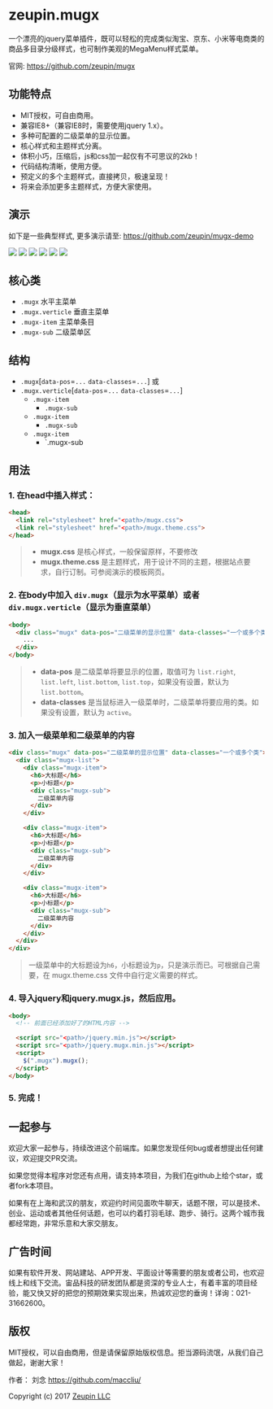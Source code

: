 # zeupin.mugx

一个漂亮的jquery菜单插件，既可以轻松的完成类似淘宝、京东、小米等电商类的商品多目录分级样式，也可制作美观的MegaMenu样式菜单。

官网: <https://github.com/zeupin/mugx>

## 功能特点

* MIT授权，可自由商用。
* 兼容IE8+（兼容IE8时，需要使用jquery 1.x）。
* 多种可配置的二级菜单的显示位置。
* 核心样式和主题样式分离。
* 体积小巧，压缩后，js和css加一起仅有不可思议的2kb！
* 代码结构清晰，使用方便。
* 预定义的多个主题样式，直接拷贝，极速呈现！
* 将来会添加更多主题样式，方便大家使用。

## 演示

如下是一些典型样式, 更多演示请至: <https://github.com/zeupin/mugx-demo>

![](assets/001.gif)
![](assets/002.gif)
![](assets/003.gif)
![](assets/004.gif)
![](assets/005.gif)
![](assets/006.gif)

## 核心类

* `.mugx` 水平主菜单
* `.mugx.verticle` 垂直主菜单
* `.mugx-item` 主菜单条目
* `.mugx-sub` 二级菜单区

## 结构

* `.mugx`[`data-pos`=`...` `data-classes`=`...`] 或
* `.mugx.verticle`[`data-pos`=`...` `data-classes`=`...`]
	* `.mugx-item`
		* `.mugx-sub`
	* `.mugx-item`
		* `.mugx-sub`
	* `.mugx-item`
		* `.mugx-sub

## 用法

### 1. 在head中插入样式：

```html
<head>
  <link rel="stylesheet" href="<path>/mugx.css">
  <link rel="stylesheet" href="<path>/mugx.theme.css">
</head>
```

> - **mugx.css** 是核心样式，一般保留原样，不要修改
> - **mugx.theme.css** 是主题样式，用于设计不同的主题，根据站点要求，自行订制。可参阅演示的模板网页。

### 2. 在body中加入 `div.mugx`（显示为水平菜单）或者`div.mugx.verticle`（显示为垂直菜单）

```html
<body>
  <div class="mugx" data-pos="二级菜单的显示位置" data-classes="一个或多个类">
    ...
  </div>
</body>
```

> - **data-pos** 是二级菜单将要显示的位置，取值可为 `list.right`, `list.left`, `list.bottom`, `list.top`，如果没有设置，默认为 `list.bottom`。
> - **data-classes** 是当鼠标进入一级菜单时，二级菜单将要应用的类。如果没有设置，默认为 `active`。

### 3. 加入一级菜单和二级菜单的内容

```html
<div class="mugx" data-pos="二级菜单的显示位置" data-classes="一个或多个类">
  <div class="mugx-list">
    <div class="mugx-item">
      <h6>大标题</h6>
      <p>小标题</p>
      <div class="mugx-sub">
        二级菜单内容
      </div>
    </div>

    <div class="mugx-item">
      <h6>大标题</h6>
      <p>小标题</p>
      <div class="mugx-sub">
        二级菜单内容
      </div>
    </div>

    <div class="mugx-item">
      <h6>大标题</h6>
      <p>小标题</p>
      <div class="mugx-sub">
        二级菜单内容
      </div>
    </div>
  </div>
</div>
```

> 一级菜单中的大标题设为`h6`，小标题设为`p`，只是演示而已。可根据自己需要，在 mugx.theme.css 文件中自行定义需要的样式。

### 4. 导入jquery和jquery.mugx.js，然后应用。

```html
<body>
  <!-- 前面已经添加好了的HTML内容 -->

  <script src="<path>/jquery.min.js"></script>
  <script src="<path>/jquery.mugx.min.js"></script>
  <script>
    $(".mugx").mugx();
  </script>
</body>
```

### 5. 完成！

## 一起参与

欢迎大家一起参与，持续改进这个前端库。如果您发现任何bug或者想提出任何建议，欢迎提交PR交流。

如果您觉得本程序对您还有点用，请支持本项目，为我们在github上给个star，或者fork本项目。

如果有在上海和武汉的朋友，欢迎约时间见面吹牛聊天，话题不限，可以是技术、创业、运动或者其他任何话题，也可以约着打羽毛球、跑步、骑行。这两个城市我都经常跑，非常乐意和大家交朋友。

## 广告时间

如果有软件开发、网站建站、APP开发、平面设计等需要的朋友或者公司，也欢迎线上和线下交流。宙品科技的研发团队都是资深的专业人士，有着丰富的项目经验，能又快又好的把您的预期效果实现出来，热诚欢迎您的垂询！详询：021-31662600。

## 版权

MIT授权，可以自由商用，但是请保留原始版权信息。拒当源码流氓，从我们自己做起，谢谢大家！

作者： 刘念 <https://github.com/maccliu/>

Copyright (c) 2017 [Zeupin LLC](http://zeupin.com)